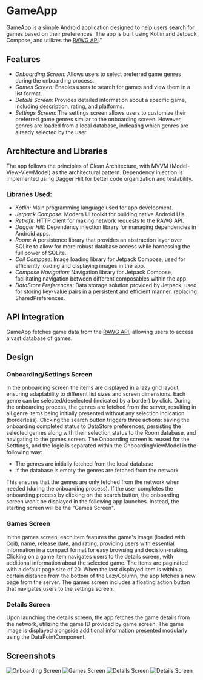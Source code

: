 # GameApp

GameApp is a simple Android application designed to help users search for games based on their preferences. The app is built using Kotlin and Jetpack Compose, and utilizes the [RAWG API](https://rawg.io/apidocs)."

## Features

- *Onboarding Screen:* Allows users to select preferred game genres during the onboarding process.
- *Games Screen:* Enables users to search for games and view them in a list format.
- *Details Screen:* Provides detailed information about a specific game, including description, rating, and platforms.
- *Settings Screen:* The settings screen allows users to customize their preferred game genres similar to the onboarding screen. However, genres are loaded from a local database, indicating which genres are already selected by the user.

## Architecture and Libraries

The app follows the principles of Clean Architecture, with MVVM (Model-View-ViewModel) as the architectural pattern. Dependency injection is implemented using Dagger Hilt for better code organization and testability.

### Libraries Used:
- *Kotlin:* Main programming language used for app development.
- *Jetpack Compose:* Modern UI toolkit for building native Android UIs.
- *Retrofit:* HTTP client for making network requests to the RAWG API.
- *Dagger Hilt:* Dependency injection library for managing dependencies in Android apps.
- *Room:* A persistence library that provides an abstraction layer over SQLite to allow for more robust database access while harnessing the full power of SQLite.
- *Coil Compose:* Image loading library for Jetpack Compose, used for efficiently loading and displaying images in the app.
- *Compose Navigation:* Navigation library for Jetpack Compose, facilitating navigation between different composables within the app.
- *DataStore Preferences:* Data storage solution provided by Jetpack, used for storing key-value pairs in a persistent and efficient manner, replacing SharedPreferences.

## API Integration

GameApp fetches game data from the [RAWG API](https://rawg.io/apidocs), allowing users to access a vast database of games.

## Design

### Onboarding/Settings Screen
In the onboarding screen the items are displayed in a lazy grid layout, ensuring adaptability to different list sizes and screen dimensions. Each genre can be selected/deselected (indicated by a border) by click.
During the onboarding process, the genres are fetched from the server, resulting in all genre items being initially presented without any selection indication (borderless).
Clicking the search button triggers three actions: saving the onboarding completed status to DataStore preferences, persisting the selected genres along with their selection status to the Room database, and navigating to the games screen.
The Onboarding screen is reused for the Setttings, and the logic is separated within the OnboardingViewModel in the following way: 
- The genres are initially fetched from the local database
- If the database is empty the genres are fetched from the network

This ensures that the genres are only fetched from the network when needed (during the onboarding process).
If the user completes the onboarding process by clicking on the search button, the onboarding screen won't be displayed in the following app launches. Instead, the starting screen will be the "Games Screen".

### Games Screen
In the games screen, each item features the game's image (loaded with Coil), name, release date, and rating, providing users with essential information in a compact format for easy browsing and decision-making.
Clicking on a game item navigates users to the details screen, with additional information about the selected game.
The items are paginated with a default page size of 20. When the last displayed item is within a certain distance from the bottom of the LazyColumn, the app fetches a new page from the server.
The games screen includes a floating action button that navigates users to the settings screen.

### Details Screen
Upon launching the details screen, the app fetches the game details from the network, utilizing the game ID provided by game screen. The game image is displayed alongside additional information presented modularly using the DataPointComponent.

## Screenshots

![Onboarding Screen](screenshots/onboarding_screen.png)
![Games Screen](screenshots/games_screen.png)
![Details Screen](screenshots/details_screen1.png)
![Details Screen](screenshots/details_screen2.png)
